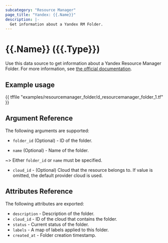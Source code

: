 ```yaml
---
subcategory: "Resource Manager"
page_title: "Yandex: {{.Name}}"
description: |-
  Get information about a Yandex RM Folder.
---
```


# {{.Name}} ({{.Type}})

Use this data source to get information about a Yandex Resource Manager Folder. For more information, see [the official documentation](https://cloud.yandex.com/docs/resource-manager/concepts/resources-hierarchy#folder).

## Example usage

{{ tffile "examples/resourcemanager_folder/d_resourcemanager_folder_1.tf" }}

## Argument Reference

The following arguments are supported:

* `folder_id` (Optional) - ID of the folder.

* `name` (Optional) - Name of the folder.

~> Either `folder_id` or `name` must be specified.

* `cloud_id` - (Optional) Cloud that the resource belongs to. If value is omitted, the default provider cloud is used.

## Attributes Reference

The following attributes are exported:

* `description` - Description of the folder.
* `cloud_id` - ID of the cloud that contains the folder.
* `status` - Current status of the folder.
* `labels` - A map of labels applied to this folder.
* `created_at` - Folder creation timestamp.

